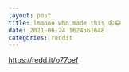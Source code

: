 ```yaml
--- 
layout: post 
title: lmaooo who made this 😩😂 
date: 2021-06-24 1624561648 
categories: reddit 
--- 
```

https://redd.it/o77oef